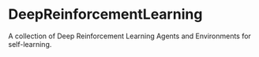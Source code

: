 # DeepReinforcementLearning
A collection of Deep Reinforcement Learning Agents and Environments for self-learning.
